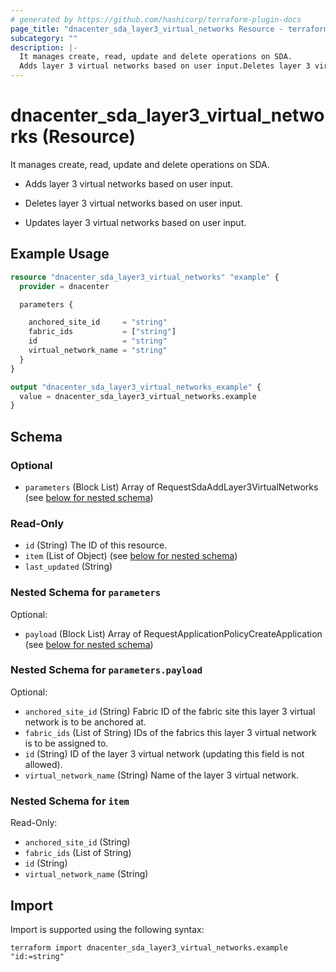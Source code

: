 ```yaml
---
# generated by https://github.com/hashicorp/terraform-plugin-docs
page_title: "dnacenter_sda_layer3_virtual_networks Resource - terraform-provider-dnacenter"
subcategory: ""
description: |-
  It manages create, read, update and delete operations on SDA.
  Adds layer 3 virtual networks based on user input.Deletes layer 3 virtual networks based on user input.Updates layer 3 virtual networks based on user input.
---
```


# dnacenter_sda_layer3_virtual_networks (Resource)

It manages create, read, update and delete operations on SDA.

- Adds layer 3 virtual networks based on user input.

- Deletes layer 3 virtual networks based on user input.

- Updates layer 3 virtual networks based on user input.

## Example Usage

```terraform
resource "dnacenter_sda_layer3_virtual_networks" "example" {
  provider = dnacenter

  parameters {

    anchored_site_id     = "string"
    fabric_ids           = ["string"]
    id                   = "string"
    virtual_network_name = "string"
  }
}

output "dnacenter_sda_layer3_virtual_networks_example" {
  value = dnacenter_sda_layer3_virtual_networks.example
}
```

<!-- schema generated by tfplugindocs -->
## Schema

### Optional

- `parameters` (Block List) Array of RequestSdaAddLayer3VirtualNetworks (see [below for nested schema](#nestedblock--parameters))

### Read-Only

- `id` (String) The ID of this resource.
- `item` (List of Object) (see [below for nested schema](#nestedatt--item))
- `last_updated` (String)

<a id="nestedblock--parameters"></a>
### Nested Schema for `parameters`

Optional:

- `payload` (Block List) Array of RequestApplicationPolicyCreateApplication (see [below for nested schema](#nestedblock--parameters--payload))

<a id="nestedblock--parameters--payload"></a>
### Nested Schema for `parameters.payload`

Optional:

- `anchored_site_id` (String) Fabric ID of the fabric site this layer 3 virtual network is to be anchored at.
- `fabric_ids` (List of String) IDs of the fabrics this layer 3 virtual network is to be assigned to.
- `id` (String) ID of the layer 3 virtual network (updating this field is not allowed).
- `virtual_network_name` (String) Name of the layer 3 virtual network.



<a id="nestedatt--item"></a>
### Nested Schema for `item`

Read-Only:

- `anchored_site_id` (String)
- `fabric_ids` (List of String)
- `id` (String)
- `virtual_network_name` (String)

## Import

Import is supported using the following syntax:

```shell
terraform import dnacenter_sda_layer3_virtual_networks.example "id:=string"
```
